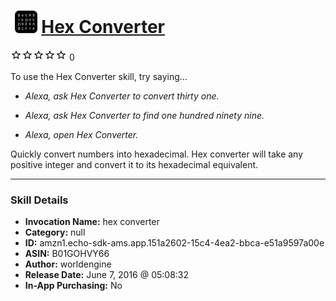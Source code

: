 # &nbsp;<img src="skill_icon" alt="Hex Converter icon" width="36"> [Hex Converter](http://alexa.amazon.com/#skills/amzn1.echo-sdk-ams.app.151a2602-15c4-4ea2-bbca-e51a9597a00e)
![0 stars](../../images/ic_star_border_black_18dp_1x.png)![0 stars](../../images/ic_star_border_black_18dp_1x.png)![0 stars](../../images/ic_star_border_black_18dp_1x.png)![0 stars](../../images/ic_star_border_black_18dp_1x.png)![0 stars](../../images/ic_star_border_black_18dp_1x.png) 0

To use the Hex Converter skill, try saying...

* *Alexa, ask Hex Converter to convert thirty one.*

* *Alexa, ask Hex Converter to find one hundred ninety nine.*

* *Alexa, open Hex Converter.*

Quickly convert numbers into hexadecimal. Hex converter will take any positive integer and convert it to its hexadecimal equivalent.

***

### Skill Details

* **Invocation Name:** hex converter
* **Category:** null
* **ID:** amzn1.echo-sdk-ams.app.151a2602-15c4-4ea2-bbca-e51a9597a00e
* **ASIN:** B01GOHVY66
* **Author:** worldengine
* **Release Date:** June 7, 2016 @ 05:08:32
* **In-App Purchasing:** No
